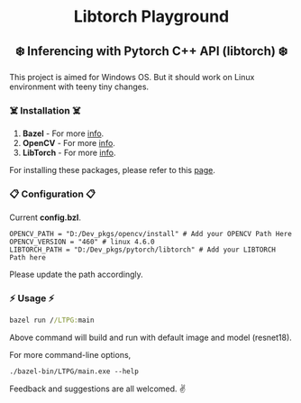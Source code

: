 # <div align="center"> Libtorch Playground </div>

## <div align="center">  :snowflake: Inferencing with Pytorch C++ API (libtorch) :snowflake: </div>

This project is aimed for Windows OS. But it should work on Linux environment with teeny tiny changes.

### :skull_and_crossbones: Installation :skull_and_crossbones:

1. **Bazel**        - For more [info](https://bazel.build/install).
2. **OpenCV**       - For more [info](https://docs.opencv.org/4.x/df/d65/tutorial_table_of_content_introduction.html).
3. **LibTorch**     - For more [info](https://pytorch.org/cppdocs/installing.html).

For installing these packages, please refer to this [page](https://github.com/ArkarPhyo1310/DevEnv4Windows).

### :clipboard: Configuration :clipboard:

Current **config.bzl**.

```
OPENCV_PATH = "D:/Dev_pkgs/opencv/install" # Add your OPENCV Path Here
OPENCV_VERSION = "460" # linux 4.6.0
LIBTORCH_PATH = "D:/Dev_pkgs/pytorch/libtorch" # Add your LIBTORCH Path here
```
Please update the path accordingly.

### :zap: Usage :zap:

```cmd
bazel run //LTPG:main 
```

Above command will build and run with default image and model (resnet18).

For more command-line options, 

```
./bazel-bin/LTPG/main.exe --help
```

Feedback and suggestions are all welcomed. :v: